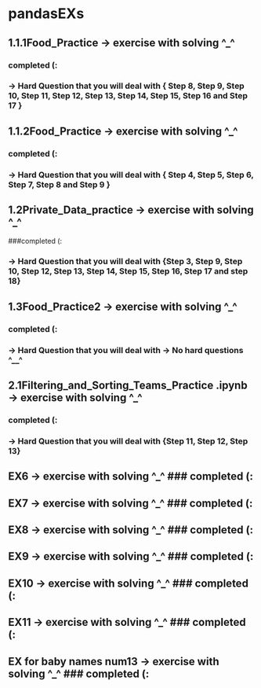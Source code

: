 # pandasEXs
## 1.1.1Food_Practice  → exercise with solving ^_^ 
### completed (:
### → Hard Question that you will deal with { Step 8, Step 9, Step 10, Step 11, Step 12, Step 13, Step 14, Step 15, Step 16 and Step 17 }

## 1.1.2Food_Practice  → exercise with solving ^_^
### completed (:
### → Hard Question that you will deal with { Step 4, Step 5, Step 6, Step 7, Step 8 and Step 9 }

## 1.2Private_Data_practice → exercise with solving ^_^
###completed (:
### → Hard Question that you will deal with {Step 3, Step 9, Step 10, Step 12, Step 13, Step 14, Step 15, Step 16, Step 17 and step 18}

## 1.3Food_Practice2 → exercise with solving ^_^ 
### completed (:
### → Hard Question that you will deal with → No hard questions ^__^

## 2.1Filtering_and_Sorting_Teams_Practice .ipynb → exercise with solving ^_^ 
### completed (:
### → Hard Question that you will deal with {Step 11, Step 12, Step 13}

## EX6  → exercise with solving ^_^ ### completed (:

## EX7  → exercise with solving ^_^ ### completed (:

## EX8  → exercise with solving ^_^ ### completed (:

## EX9  → exercise with solving ^_^ ### completed (:

## EX10  → exercise with solving ^_^ ### completed (:

## EX11  → exercise with solving ^_^ ### completed (:

## EX for baby names num13  → exercise with solving ^_^ ### completed (:
